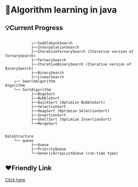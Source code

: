 # :book:Algorithm learning in java

## :bulb:Current Progress

```

            ┌──SaddlebackSearch
            ├──InterpolationSearch
            ├──IterativeTernarySearch (Iterative version of TernarySearch)
            ├──TernarySearch
            ├──IterativeBinarySearch (Iterative version of BinarySearch)
            ├──BinarySearch
            ├──LinearSearch
    ┌── SearchAlgorithm
Algorithm
    └── SortAlgorithm
            ├──BogoSort
            ├──BubbleSort
            ├──QuickSort (Optimize BubbleSort)
            ├──SelectionSort
            ├──HeapSort (Optimize SelectionSort)
            ├──InsertionSort
            ├──ShellSort (Optimize InsertionSort)
            └──MergeSort


DataStructure
    └── queue
            ├──Queue
            ├──PriorityQueue
            └──GenericArrayListQueue (run-time type)
```

## :heart:Friendly Link

[Click here](https://github.com/TheAlgorithms/Java)